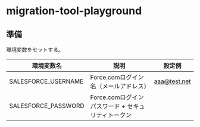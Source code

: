 # migration-tool-playground

## 準備

環境変数をセットする。

|環境変数名|説明|設定例|
|----|----|----|
|SALESFORCE_USERNAME|Force.comログイン名（メールアドレス）|aaa@test.net|
|SALESFORCE_PASSWORD|Force.comログインパスワード + セキュリティトークン||
